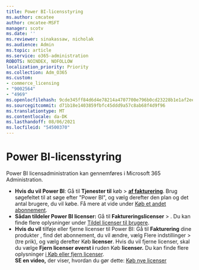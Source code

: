 ```yaml
---
title: Power BI-licensstyring
ms.author: cmcatee
author: cmcatee-MSFT
manager: scotv
ms.date: ''
ms.reviewer: sinakassaw, nicholak
ms.audience: Admin
ms.topic: article
ms.service: o365-administration
ROBOTS: NOINDEX, NOFOLLOW
localization_priority: Priority
ms.collection: Adm_O365
ms.custom:
- commerce_licensing
- "9002564"
- "4969"
ms.openlocfilehash: 9cde345ff84d6d4e78214a4707700e796b0cd23228b1e1af2ee315ffd88b4fc6
ms.sourcegitcommit: d71b18e1403859fbfc45ddd9a57c8ab68f4d9f96
ms.translationtype: MT
ms.contentlocale: da-DK
ms.lasthandoff: 08/06/2021
ms.locfileid: "54500370"
---
```

# <a name="power-bi-license-management"></a>Power BI-licensstyring

Power BI licensadministration kan gennemføres i Microsoft 365 Administration.

- **Hvis du vil Power BI**: Gå til **Tjenester til** køb \> **[af fakturering](https://go.microsoft.com/fwlink/p/?linkid=868433)**. Brug søgefeltet til at søge efter "Power BI", og vælg derefter den plan og det antal brugere, du vil købe. Få mere at vide under [Køb et andet abonnement](/microsoft-365/commerce/try-or-buy-microsoft-365#buy-a-different-subscription).
- **Sådan tildeler Power BI licenser:** Gå til **Faktureringslicenser**  >  **[](https://go.microsoft.com/fwlink/p/?linkid=842264)**. Du kan finde flere oplysninger under [Tildel licenser til brugere](/microsoft-365/admin/manage/assign-licenses-to-users).
- **Hvis du vil** tilføje eller fjerne licenser til Power BI: Gå til **Fakturering** dine produkter , find det abonnement, du vil ændre, vælg Flere indstillinger  >  **[](https://go.microsoft.com/fwlink/p/?linkid=842054)**(tre prik), og vælg derefter Køb **licenser**.  Hvis du vil fjerne licenser, skal du vælge **Fjern licenser øverst i** ruden Køb **licenser.** Du kan finde flere oplysninger [i Køb eller fjern licenser](/microsoft-365/commerce/licenses/buy-licenses).\
**SE en video,** der viser, hvordan du gør dette: [Køb nye licenser](https://go.microsoft.com/fwlink/p/?linkid=2154857)